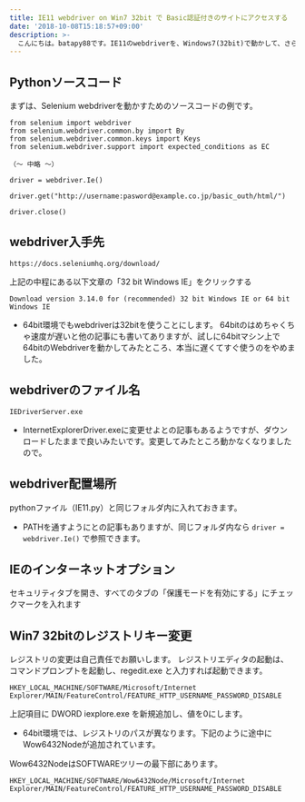 ```yaml
---
title: IE11 webdriver on Win7 32bit で Basic認証付きのサイトにアクセスする
date: '2018-10-08T15:18:57+09:00'
description: >-
  こんにちは。batapy88です。IE11のwebdriverを、Windows7(32bit)で動かして、さらにBasic認証付きのサイトにアクセスする方法を探っていきます。
---
```


## Pythonソースコード

まずは、Selenium webdriverを動かすためのソースコードの例です。

```
from selenium import webdriver
from selenium.webdriver.common.by import By
from selenium.webdriver.common.keys import Keys
from selenium.webdriver.support import expected_conditions as EC

（～ 中略 ～）

driver = webdriver.Ie()

driver.get("http://username:pasword@example.co.jp/basic_outh/html/")

driver.close()
```

## webdriver入手先

```
https://docs.seleniumhq.org/download/
```

上記の中程にある以下文章の「32 bit Windows IE」をクリックする

```
Download version 3.14.0 for (recommended) 32 bit Windows IE or 64 bit Windows IE
```
* 64bit環境でもwebdriverは32bitを使うことにします。
64bitのはめちゃくちゃ速度が遅いと他の記事にも書いてありますが、試しに64bitマシン上で64bitのWebdriverを動かしてみたところ、本当に遅くてすぐ使うのをやめました。

## webdriverのファイル名
```
IEDriverServer.exe
```
* InternetExplorerDriver.exeに変更せよとの記事もあるようですが、ダウンロードしたままで良いみたいです。変更してみたところ動かなくなりましたので。

## webdriver配置場所
pythonファイル（IE11.py）と同じフォルダ内に入れておきます。
* PATHを通すようにとの記事もありますが、同じフォルダ内なら `driver = webdriver.Ie()` で参照できます。

## IEのインターネットオプション
セキュリティタブを開き、すべてのタブの「保護モードを有効にする」にチェックマークを入れます

## Win7 32bitのレジストリキー変更
レジストリの変更は自己責任でお願いします。
レジストリエディタの起動は、コマンドプロンプトを起動し、regedit.exe と入力すれば起動できます。
```
HKEY_LOCAL_MACHINE/SOFTWARE/Microsoft/Internet Explorer/MAIN/FeatureControl/FEATURE_HTTP_USERNAME_PASSWORD_DISABLE
```
上記項目に DWORD iexplore.exe を新規追加し、値を0にします。
* 64bit環境では、レジストリのパスが異なります。下記のように途中にWow6432Nodeが追加されています。

Wow6432NodeはSOFTWAREツリーの最下部にあります。

```
HKEY_LOCAL_MACHINE/SOFTWARE/Wow6432Node/Microsoft/Internet Explorer/MAIN/FeatureControl/FEATURE_HTTP_USERNAME_PASSWORD_DISABLE
```

